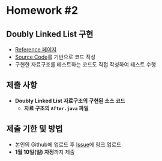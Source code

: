 # Homework #2

## Doubly Linked List 구현

- [Reference 페이지](https://github.com/ai-creatv/algorithm_jbd1/tree/master/3_DataStructures/3_4_LinkedLists)
- [Source Code](https://github.com/ai-creatv/algorithm_jbd1/blob/master/3_DataStructures/3_4_LinkedLists/src/DLL/After.java)를 기반으로 코드 작성
- 구현한 자료구조를 테스트하는 코드도 직접 작성하여 테스트 수행

## 제출 사항

- **Doubly Linked List 자료구조의 구현된 소스 코드**
  - **자료 구조의 `After.java` 파일**

## 제출 기한 및 방법

- 본인의 Github에 업로드 후 [Issue](https://github.com/ai-creatv/algorithm_jbd1/issues)에 링크 업로드
- **1월 10일(일) 자정**까지 제출
